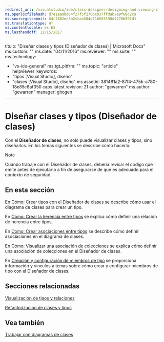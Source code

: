 ```yaml
---
redirect_url: /visualstudio/ide/class-designer/designing-and-viewing-classes-and-types
ms.openlocfilehash: d7e1ea9bd64f27f5f276bc937ffdab7e9f68d2ca
ms.sourcegitcommit: 64c7682ec3a2cbea684e716803398d4278b591d1
ms.translationtype: HT
ms.contentlocale: es-ES
ms.lasthandoff: 12/15/2017
---
```

título: "Diseñar clases y tipos (Diseñador de clases) | Microsoft Docs" ms.custom: "" ms.date: "04/11/2016" ms.reviewer: "" ms.suite: "" ms.technology: 
  - "vs-ide-general" ms.tgt_pltfrm: "" ms.topic: "article" helpviewer_keywords: 
  - "tipos [Visual Studio], diseño"
  - "clases [Visual Studio], diseño" ms.assetid: 381481a2-87f4-475b-a780-18e85c8af350 caps.latest.revision: 21 author: "gewarren" ms.author: "gewarren" manager: ghogen
---
# <a name="designing-classes-and-types-class-designer"></a>Diseñar clases y tipos (Diseñador de clases)
Con el **Diseñador de clases**, no solo puede visualizar clases y tipos, sino diseñarlos. En los temas siguientes se describe cómo hacerlo.  
  
> [!NOTE]
>  Cuando trabaje con el Diseñador de clases, debería revisar el código que emite antes de ejecutarlo a fin de asegurarse de que es adecuado para el contexto de seguridad.  
  
## <a name="in-this-section"></a>En esta sección  
 En [Cómo: Crear tipos con el Diseñador de clases](how-to-create-types.md) se describe cómo usar el diagrama de clases para crear un tipo.  
  
 En [Cómo: Crear la herencia entre tipos](how-to-create-inheritance-between-types.md) se explica cómo definir una relación de herencia entre tipos.  
  
 En [Cómo: Crear asociaciones entre tipos](how-to-create-associations-between-types.md) se describe cómo definir asociaciones en el diagrama de clases.  
  
 En [Cómo: Visualizar una asociación de colecciones](how-to-visualize-a-collection-association.md) se explica cómo definir una asociación de colecciones en el Diseñador de clases.  
  
 En [Creación y configuración de miembros de tipo](creating-and-configuring-type-members.md) se proporciona información y vínculos a temas sobre cómo crear y configurar miembros de tipo con el Diseñador de clases.  
  
## <a name="related-sections"></a>Secciones relacionadas  
 [Visualización de tipos y relaciones](viewing-types-and-relationships.md)  
  
 [Refactorización de clases y tipos](refactoring-classes-and-types.md)  
  
## <a name="see-also"></a>Vea también  
 [Trabajar con diagramas de clases](working-with-class-diagrams.md)